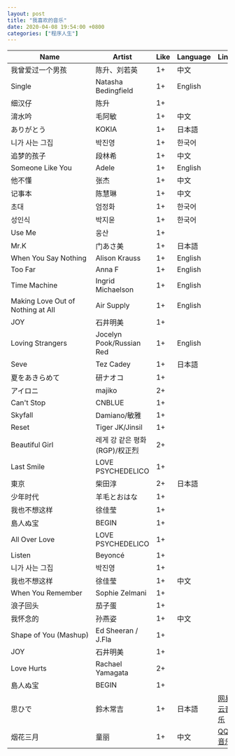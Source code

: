 ```yaml
---
layout: post
title: "我喜欢的音乐"
date: 2020-04-08 19:54:00 +0800
categories: ["程序人生"]
---
```


| Name                              | Artist                         | Like | Language | Links                                                              |
| --------------------------------- | ------------------------------ | ---- | -------- | ------------------------------------------------------------------ |
| 我曾爱过一个男孩                  | 陈升、刘若英                   | 1+   | 中文     |                                                                    |
| Single                            | Natasha Bedingfield            | 1+   | English  |                                                                    |
| 细汉仔                            | 陈升                           | 1+   |          |                                                                    |
| 淯水吟                            | 毛阿敏                         | 1+   | 中文     |                                                                    |
| ありがとう                        | KOKIA                          | 1+   | 日本語   |                                                                    |
| 니가 사는 그집                    | 박진영                         | 1+   | 한국어   |                                                                    |
| 追梦的孩子                        | 段林希                         | 1+   | 中文     |                                                                    |
| Someone Like You                  | Adele                          | 1+   | English  |                                                                    |
| 他不懂                            | 张杰                           | 1+   | 中文     |                                                                    |
| 记事本                            | 陈慧琳                         | 1+   | 中文     |                                                                    |
| 초대                              | 엄정화                         | 1+   | 한국어   |                                                                    |
| 성인식                            | 박지윤                         | 1+   | 한국어   |                                                                    |
| Use Me                            | 웅산                           | 1+   |          |                                                                    |
| Mr.K                              | 门あさ美                       | 1+   | 日本語   |                                                                    |
| When You Say Nothing              | Alison Krauss                  | 1+   | English  |                                                                    |
| Too Far                           | Anna F                         | 1+   | English  |                                                                    |
| Time Machine                      | Ingrid Michaelson              | 1+   | English  |                                                                    |
| Making Love Out of Nothing at All | Air Supply                     | 1+   | English  |                                                                    |
| JOY                               | 石井明美                       | 1+   |          |                                                                    |
| Loving Strangers                  | Jocelyn Pook/Russian Red       | 1+   | English  |                                                                    |
| Seve                              | Tez Cadey                      | 1+   | 日本語   |                                                                    |
| 夏をあきらめて                    | 研ナオコ                       | 1+   |          |                                                                    |
| アイロニ                          | majiko                         | 2+   |          |                                                                    |
| Can't Stop                        | CNBLUE                         | 1+   |          |                                                                    |
| Skyfall                           | Damiano/敏雅                   | 1+   |          |                                                                    |
| Reset                             | Tiger JK/Jinsil                | 1+   |          |                                                                    |
| Beautiful Girl                    | 레게 강 같은 평화 (RGP)/权正烈 | 2+   |          |                                                                    |
| Last Smile                        | LOVE PSYCHEDELICO              | 1+   |          |                                                                    |
| 東京                              | 柴田淳                         | 2+   | 日本語   |                                                                    |
| 少年时代                          | 羊毛とおはな                   | 1+   |          |                                                                    |
| 我也不想这样                      | 徐佳莹                         | 1+   |          |                                                                    |
| 島人ぬ宝                          | BEGIN                          | 1+   |          |                                                                    |
| All Over Love                     | LOVE PSYCHEDELICO              | 1+   |          |                                                                    |
| Listen                            | Beyoncé                        | 1+   |          |                                                                    |
| 니가 사는 그집                    | 박진영                         | 1+   |          |                                                                    |
| 我也不想这样                      | 徐佳莹                         | 1+   | 中文     |                                                                    |
| When You Remember                 | Sophie Zelmani                 | 1+   |          |                                                                    |
| 浪子回头                          | 茄子蛋                         | 1+   |          |                                                                    |
| 我怀念的                          | 孙燕姿                         | 1+   | 中文     |                                                                    |
| Shape of You (Mashup)             | Ed Sheeran / J.Fla             | 1+   |          |                                                                    |
| JOY                               | 石井明美                       | 1+   |          |                                                                    |
| Love Hurts                        | Rachael Yamagata               | 2+   |          |                                                                    |
| 島人ぬ宝                          | BEGIN                          | 1+   |          |                                                                    |
| 思ひで                            | 鈴木常吉                       | 1+   | 日本語   | [网易云音乐](http://music.163.com/song/22754969/?userid=268512663) |
| 烟花三月                          | 童丽                           | 1+   | 中文     | [QQ 音乐](https://c.y.qq.com/base/fcgi-bin/u?__=nzSdkcg)           |
